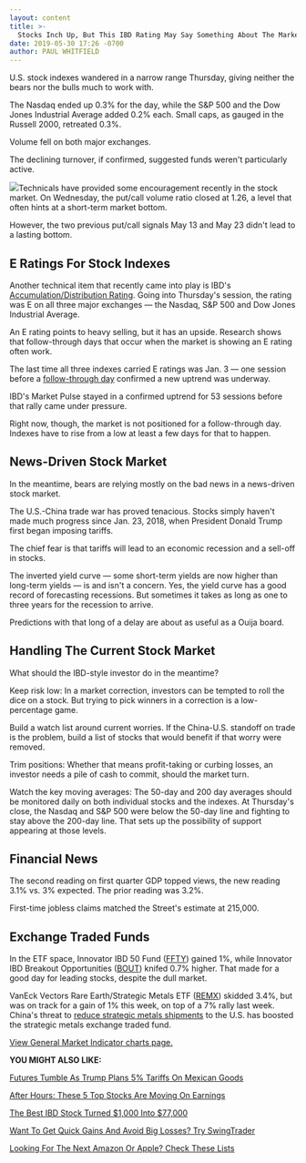 ```yaml
---
layout: content
title: >-
  Stocks Inch Up, But This IBD Rating May Say Something About The Market
date: 2019-05-30 17:26 -0700
author: PAUL WHITFIELD
---
```






U.S. stock indexes wandered in a narrow range Thursday, giving neither the bears nor the bulls much to work with.




The Nasdaq ended up 0.3% for the day, while the S&P 500 and the Dow Jones Industrial Average added 0.2% each. Small caps, as gauged in the Russell 2000, retreated 0.3%.


Volume fell on both major exchanges.


The declining turnover, if confirmed, suggested funds weren't particularly active.


![](https://www.investors.com/wp-content/uploads/2019/05/MP053019-256x300.jpg)Technicals have provided some encouragement recently in the stock market. On Wednesday, the put/call volume ratio closed at 1.26, a level that often hints at a short-term market bottom.


However, the two previous put/call signals May 13 and May 23 didn't lead to a lasting bottom.


E Ratings For Stock Indexes
---------------------------


Another technical item that recently came into play is IBD's [Accumulation/Distribution Rating](https://www.investors.com/how-to-invest/investors-corner/how-to-research-growth-stocks/). Going into Thursday's session, the rating was E on all three major exchanges — the Nasdaq, S&P 500 and Dow Jones Industrial Average.


An E rating points to heavy selling, but it has an upside. Research shows that follow-through days that occur when the market is showing an E rating often work.


The last time all three indexes carried E ratings was Jan. 3 — one session before a [follow-through day](https://www.investors.com/how-to-invest/investors-corner/how-to-find-next-stock-market-bottom/) confirmed a new uptrend was underway.


IBD's Market Pulse stayed in a confirmed uptrend for 53 sessions before that rally came under pressure.


Right now, though, the market is not positioned for a follow-through day. Indexes have to rise from a low at least a few days for that to happen.


News-Driven Stock Market
------------------------


In the meantime, bears are relying mostly on the bad news in a news-driven stock market.


The U.S.-China trade war has proved tenacious. Stocks simply haven't made much progress since Jan. 23, 2018, when President Donald Trump first began imposing tariffs.


The chief fear is that tariffs will lead to an economic recession and a sell-off in stocks.


The inverted yield curve — some short-term yields are now higher than long-term yields — is and isn't a concern. Yes, the yield curve has a good record of forecasting recessions. But sometimes it takes as long as one to three years for the recession to arrive.


Predictions with that long of a delay are about as useful as a Ouija board.


Handling The Current Stock Market
---------------------------------


What should the IBD-style investor do in the meantime?


Keep risk low: In a market correction, investors can be tempted to roll the dice on a stock. But trying to pick winners in a correction is a low-percentage game.


Build a watch list around current worries. If the China-U.S. standoff on trade is the problem, build a list of stocks that would benefit if that worry were removed.


Trim positions: Whether that means profit-taking or curbing losses, an investor needs a pile of cash to commit, should the market turn.


Watch the key moving averages: The 50-day and 200 day averages should be monitored daily on both individual stocks and the indexes. At Thursday's close, the Nasdaq and S&P 500 were below the 50-day line and fighting to stay above the 200-day line. That sets up the possibility of support appearing at those levels.


Financial News
--------------


The second reading on first quarter GDP topped views, the new reading 3.1% vs. 3% expected. The prior reading was 3.2%.


First-time jobless claims matched the Street's estimate at 215,000.


Exchange Traded Funds
---------------------


In the ETF space, Innovator IBD 50 Fund ([FFTY](https://research.investors.com/quote.aspx?symbol=FFTY)) gained 1%, while Innovator IBD Breakout Opportunities ([BOUT](https://research.investors.com/quote.aspx?symbol=BOUT)) knifed 0.7% higher. That made for a good day for leading stocks, despite the dull market.


VanEck Vectors Rare Earth/Strategic Metals ETF ([REMX](https://research.investors.com/quote.aspx?symbol=REMX)) skidded 3.4%, but was on track for a gain of 1% this week, on top of a 7% rally last week. China's threat to [reduce strategic metals shipments](https://www.investors.com/etfs-and-funds/etfs/trade-war-tensions-rise-china-threatens-rare-earth-export-ban/) to the U.S. has boosted the strategic metals exchange traded fund.


[View General Market Indicator charts page.](https://www.investors.com/wp-content/uploads/2019/05/IBD3005152510GMI2.pdf)


**YOU MIGHT ALSO LIKE:**


[Futures Tumble As Trump Plans 5% Tariffs On Mexican Goods](https://www.investors.com/market-trend/stock-market-today/dow-jones-futures-fall-trump-plans-mexico-tariffs-latest-u-s-trade-war/)


[After Hours: These 5 Top Stocks Are Moving On Earnings](https://www.investors.com/market-trend/stock-market-today/dow-jones-futures-uber-stock-market-rally-uber-earnings-zscaler-earnings/)


[The Best IBD Stock Turned $1,000 Into $77,000](https://www.investors.com/etfs-and-funds/etfs/bulls-best-stock-turned-1000-78054/)


[Want To Get Quick Gains And Avoid Big Losses? Try SwingTrader](https://www.investors.com/product/swingtrader/?artProdLink=Swingtrader)


[Looking For The Next Amazon Or Apple? Check These Lists](https://www.investors.com/how-to-invest/investors-corner/looking-for-the-best-stocks-to-buy-and-watch-start-here/)




